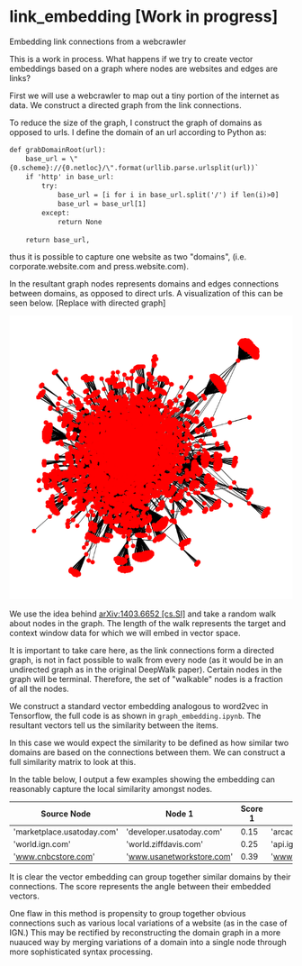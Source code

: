# link_embedding [Work in progress]
Embedding link connections from a webcrawler

This is a work in process. What happens if we try to create vector embeddings based on a graph where nodes are websites and edges are links?

First we will use a webcrawler to map out a tiny portion of the internet as data. We construct a directed graph from the link connections. 

To reduce the size of the graph, I construct the graph of domains as opposed to urls. I define the domain of an url according to Python as: 

```
def grabDomainRoot(url):
    base_url = \"{0.scheme}://{0.netloc}/\".format(urllib.parse.urlsplit(url))`    
    if 'http' in base_url:
        try:
            base_url = [i for i in base_url.split('/') if len(i)>0]
            base_url = base_url[1]
        except:
            return None
    
    return base_url,
```
thus it is possible to capture one website as two "domains", (i.e. corporate.website.com and press.website.com).

In the resultant graph nodes represents domains and edges connections between domains, as opposed to direct urls. A visualization of this can be seen below. [Replace with directed graph]

<p align="center">
<img src="./domain_graph_undirected.png">
</p>

We use the idea behind [arXiv:1403.6652 [cs.SI]](https://arxiv.org/abs/1403.6652) and take a random walk about nodes in the graph. The length of the walk represents the target and context window data for which we will embed in vector space.

It is important to take care here, as the link connections form a directed graph, is not in fact possible to walk from every node (as it would be in an undirected graph as in the original DeepWalk paper). Certain nodes in the graph will be terminal. Therefore, the set of "walkable" nodes is a fraction of all the nodes.

We construct a standard vector embedding analogous to word2vec in Tensorflow, the full code is as shown in `graph_embedding.ipynb`. The resultant vectors tell us the similarity between the items. 

In this case we would expect the similarity to be defined as how similar two domains are based on the connections between them. We can construct a full similarity matrix to look at this. 

In the table below, I output a few examples showing the embedding can reasonably capture the local similarity amongst nodes.

Source Node| Node 1| Score 1|Node 2 | Score 2|Node 3| Score 3| 
---|--- |---|--- |---|--- |---|
'marketplace.usatoday.com'|'developer.usatoday.com'|0.15|'arcade.usatoday.com'|0.23|'travel.usatoday'|0.35
'world.ign.com'|'world.ziffdavis.com'|0.25|'api.ign.com'|0.67|'africa.ign.com'|0.74
'www.cnbcstore.com'|'www.usanetworkstore.com'|0.39|'www.msnbcstore.com'|0.48|'www.shopbybravo.com'|0.48

It is clear the vector embedding can group together similar domains by their connections. The score represents the angle between their embedded vectors.

One flaw in this method is propensity to group together obvious connections such as various local variations of a website (as in the case of IGN.) This may be rectified by reconstructing the domain graph in a more nuauced way by merging variations of a domain into a single node through more sophisticated syntax processing.

